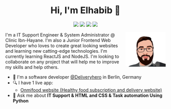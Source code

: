 <h1 align="center">Hi, I'm Elhabib 👋</h1>
<p align="center">
    <a href="https://twitter.com/elhabibTOUAOUA"><img src="https://img.shields.io/badge/twitter-%231FA1F1?style=flat&logo=twitter&logoColor=white"/></a>
    <a href="https://www.linkedin.com/in/elhabib-touaoua-14994b194"><img src="https://img.shields.io/badge/linkedin-%230177B5?style=flat&logo=linkedin&logoColor=white"/></a>
    <!-- <a href="https://www.youtube.com/c/mohamedabusrea"><img src="https://img.shields.io/badge/youtube-%23FF0000?style=flat&logo=youtube&logoColor=white"/></a> -->
    <a href="https://www.facebook.com/elhabib.To"><img src="https://img.shields.io/badge/Facebook-1877F2?style=flat&logo=facebook&logoColor=white"/></a>
    <a href="https://www.instagram.com/elhabib.to"><img src="https://img.shields.io/badge/instagram-%23E4415F?style=flat&logo=instagram&logoColor=white"/></a>
  </p>
  
  <img src="https://github.com/ElhabibTOUAOUA/elhabibtouaoua/blob/master/personal-profile-img.png" align="right" width="25%"/>

I'm a IT Support Engineer & System Administrator @ Clinic Ibn-Hayane. I'm also a Junior Frontend Web Developer who loves to create great looking websites and learning new catting-edge technologies. I'm currently learning ReactJS and NodeJS. I'm looking to collaborate on any project that will help me to improve my skills and help others.

-   🔭 I'm a software developer [@Deliveryhero](https://www.deliveryhero.com/) in Berlin, Germany
-   🔍 I have 1 live app:
    -   [Onmifood website (Healthy food subscription and delivery website)](https://omnifood-kt.netlify.app/)
-   💬 Ask me about **IT Support & HTML and CSS & Task automation Using Python**
